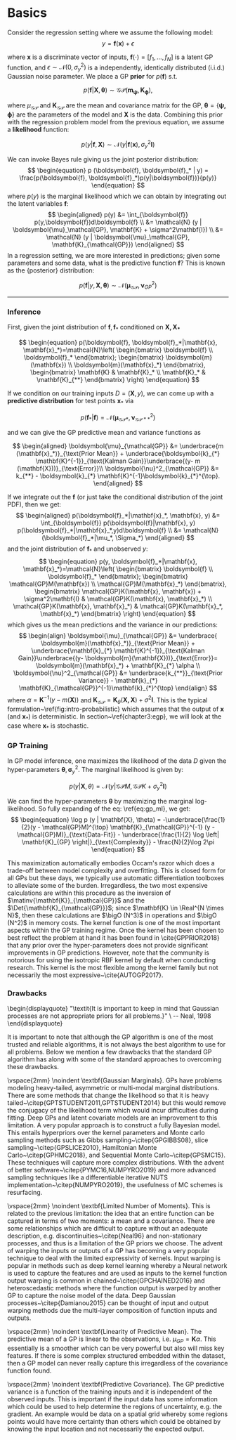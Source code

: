 # Basics

Consider the regression setting where we assume the following model:
$$
 y = \boldsymbol{f}(\mathbf{x}) + \epsilon
$$

where $\mathbf{x}$ is a discriminate vector of inputs, $\mathbf{f}(\cdot)=\left[f_1, \ldots, f_N \right]$ is a latent GP function, and $\epsilon \sim \mathcal{N} (0, \sigma_y^2)$ is a independently, identically distributed (i.i.d.) Gaussian noise parameter. We place a GP $\textbf{prior}$ for $p(\boldsymbol{f})$ s.t.

$$
p (\boldsymbol{f}|\mathbf{X}, \boldsymbol{\theta}) \sim \mathcal{GP} \left(\mathbf{m}_{\boldsymbol\psi}, \mathbf{K}_{\boldsymbol\phi}\right),
$$

where $\mu_\mathcal{GP}$ and $\mathbf{K}_\mathcal{GP}$ are the mean and covariance matrix for the GP, $\boldsymbol{\theta} = \left\{ \boldsymbol{\psi,\phi}\right\}$ are the parameters of the model and $\mathbf{X}$ is the data. Combining this prior with the regression problem model from the previous equation, we assume a **likelihood** function:

$$
\begin{equation}
    p (y | \boldsymbol{f}, \mathbf{X}) \sim \mathcal{N} (y | \boldsymbol{f} (\mathbf{x}), \sigma_y^2 \mathbf{I})
\end{equation}
$$

We can invoke Bayes rule giving us the joint posterior distribution:
$$
\begin{equation}
    p (\boldsymbol{f}, \boldsymbol{f}_* | y) = \frac{p(\boldsymbol{f}, \boldsymbol{f}_*)p(y|\boldsymbol{f})}{p(y)}
\end{equation}
$$
where $p(y)$ is the marginal likelihood which we can obtain by integrating out the latent variables $\boldsymbol{f}$:
$$
\begin{aligned}
    p(y) &= \int_{\boldsymbol{f}} p(y,\boldsymbol{f})d\boldsymbol{f} \\
    &= \mathcal{N} (y | \boldsymbol{\mu}_\mathcal{GP}, \mathbf{K} + \sigma^2\mathbf{I}) \\
    &= \mathcal{N} (y | \boldsymbol{\mu}_\mathcal{GP}, \mathbf{K}_{\mathcal{GP}})
\end{aligned}
$$
In a regression setting, we are more interested in predictions; given some parameters and some data, what is the predictive function $\boldsymbol{f}$? This is known as  the {posterior} distribution:

$$
\begin{equation}
    p( \boldsymbol{f} |  y, \mathbf{X}, \boldsymbol{\theta}) \sim \mathcal{N} (\boldsymbol{\mu}_{\mathcal{GP}} , \boldsymbol{\nu}^2_{GP})
\end{equation}
$$

---


### Inference

First, given the joint distribution of $\boldsymbol{f}, \boldsymbol{f}_*$ conditioned on $\mathbf{X,X_*}$

$$
\begin{equation} 
p(\boldsymbol{f}, \boldsymbol{f}_*|\mathbf{x}, \mathbf{x}_*)=\mathcal{N}\left( 
    \begin{bmatrix}  
    \boldsymbol{f} \\ \boldsymbol{f}_*
    \end{bmatrix}; 
    \begin{bmatrix}
    \boldsymbol{m}(\mathbf{x}) \\ \boldsymbol{m}(\mathbf{x}_*)
    \end{bmatrix},
    \begin{bmatrix}
    \mathbf{K} & \mathbf{K}_* \\
    \mathbf{K}_* & \mathbf{K}_{**}
    \end{bmatrix} \right)
\end{equation}
$$

If we condition on our training inputs $D=(\mathbf{X}, y)$, we can come up with a **predictive distribution** for test points $\mathbf{x}_*$ via

$$
\begin{equation}
    p(\boldsymbol{f}_* | \boldsymbol{f}) = \mathcal{N} (\boldsymbol{\mu}_{\mathcal{GP}*} , \boldsymbol{\nu}^2_{\mathcal{GP}**})
\end{equation}
$$

and we can give the GP predictive mean and variance functions as

$$
\begin{aligned}
    \boldsymbol{\mu}_{\mathcal{GP}} &= \underbrace{m (\mathbf{x}_*)}_{\text{Prior Mean}} + \underbrace{\boldsymbol{k}_{*} \mathbf{K}^{-1}}_{\text{Kalman Gain}}\underbrace{(y- m (\mathbf{X}))}_{\text{Error}}\\
    \boldsymbol{\nu}^2_{\mathcal{GP}} &= k_{**} - \boldsymbol{k}_{*} \mathbf{K}^{-1}\boldsymbol{k}_{*}^{\top}.
\end{aligned}
$$

If we integrate out the $\boldsymbol{f}$ (or just take the conditional distribution of the joint PDF), then we get:
$$
\begin{aligned}
    p(\boldsymbol{f}_*|\mathbf{x}_*, \mathbf{x}, y) &= \int_{\boldsymbol{f}} p(\boldsymbol{f}|\mathbf{x}, y) p(\boldsymbol{f}_*|\mathbf{x}_*,y)d\boldsymbol{f} \\
    &= \mathcal{N}(\boldsymbol{f}_*|\mu_*, \Sigma_*)
\end{aligned}
$$
and the joint distribution of $\boldsymbol{f}_*$ and unobserved $y$:
$$
\begin{equation} 
p(y, \boldsymbol{f}_*|\mathbf{x}, \mathbf{x}_*)=\mathcal{N}\left( 
    \begin{bmatrix}  
    \boldsymbol{f} \\ \boldsymbol{f}_*
    \end{bmatrix}; 
    \begin{bmatrix}
    \mathcal{GP}M(\mathbf{x}) \\ \mathcal{GP}M(\mathbf{x}_*)
    \end{bmatrix},
    \begin{bmatrix}
    \mathcal{GP}K(\mathbf{x}, \mathbf{x}) + \sigma^2\mathbf{I} & \mathcal{GP}K(\mathbf{x}, \mathbf{x}_*) \\
    \mathcal{GP}K(\mathbf{x}, \mathbf{x}_*) & \mathcal{GP}K(\mathbf{x}_*, \mathbf{x}_*)
    \end{bmatrix} \right)
\end{equation}
$$
which gives us the mean predictions and the variance in our predictions:
$$
\begin{align}
    \boldsymbol{\mu}_{\mathcal{GP}} &= \underbrace{ \boldsymbol{m}(\mathbf{x}_*)}_{\text{Prior Mean}} + \underbrace{\mathbf{k}_{*} \mathbf{K}^{-1}}_{\text{Kalman Gain}}\underbrace{(y- \boldsymbol{m}(\mathbf{X}))}_{\text{Error}}= \boldsymbol{m}(\mathbf{x}_*) + \mathbf{K}_{*} \alpha \\
    \boldsymbol{\nu}^2_{\mathcal{GP}} &= \underbrace{k_{**}}_{\text{Prior Variance}} - \mathbf{k}_{*} \mathbf{K}_{\mathcal{GP}}^{-1}\mathbf{k}_{*}^{\top}
\end{align}
$$
where $\alpha = \mathbf{K}^{-1}(y-m(\mathbf{X}))$ and $\mathbf{K}_\mathcal{GP}=\mathbf{K}_\theta(\mathbf{X,X})+\sigma^2\mathbf{I}$. This is the typical formulation~\ref{fig:intro-probabilistic} which assumes that the output of $\mathbf{x}$ (and $\mathbf{x}_*$) is deterministic. In section~\ref{chapter3:egp}, we will look at the case where $\mathbf{x}_*$ is stochastic.

### GP Training

In GP model inference, one maximizes the likelihood of the data $D$ given the hyper-parameters $\boldsymbol{\theta}, \boldsymbol{\sigma}_y^2$. The marginal likelihood is given by:

$$
\begin{equation}
    p (y | \mathbf{X}, \theta) = \mathcal{N} \left( y | \mathcal{GP}M, \mathcal{GP}K + \sigma_y^2\mathbf{I} \right)
\end{equation}
$$

We can find the hyper-parameters $\boldsymbol{\theta}$ by maximizing the marginal log-likelihood. So fully expanding of the eq: \ref{eq:gp_ml}, we get:
$$
\begin{equation}
    \log p (y | \mathbf{X}, \theta) = -\underbrace{\frac{1}{2}(y - \mathcal{GP}M)^{\top} \mathbf{K}_{\mathcal{GP}}^{-1} (y - \mathcal{GP}M)}_{\text{Data-Fit}}  - \underbrace{\frac{1}{2} \log \left| \mathbf{K}_{GP} \right|}_{\text{Complexity}} - \frac{N}{2}\log 2\pi
\end{equation}
$$

This maximization automatically embodies Occam's razor which does a trade-off between model complexity and overfitting. This is closed form for all GPs but these days, we typically use automatic differentiation toolboxes to alleviate some of the burden.  Irregardless, the two most expensive calculations are within this procedure as the inversion of $\matinv{\mathbf{K}}_{\mathcal{GP}}$ and the $\Det{\mathbf{K}_{\mathcal{GP}}}$; since $\mathbf{K} \in \Real^{N \times N}$, then these calculations are $\bigO (N^3)$ in operations and $\bigO (N^2)$ in memory costs. The kernel function is one of the most important aspects within the GP training regime. Once the kernel has been chosen to best reflect the problem at hand it has been found in \cite{GPPRIOR2018} that any prior over the hyper-parameters does not provide significant improvements in GP predictions. However, note that the community is notorious for using the isotropic RBF kernel by default when conducting research. This kernel is the most flexible among the kernel family but not necessarily the most expressive~\cite{AUTOGP2017}. 



### Drawbacks

\begin{displayquote}
"\textit{It is important to keep in mind that Gaussian processes are not appropriate priors for all problems.}" \\
-- Neal, 1998
\end{displayquote}

It is important to note that although the GP algorithm is one of the most trusted and reliable algorithms, it is not always the best algorithm to use for all problems. Below we mention a few drawbacks that the standard GP algorithm has along with some of the standard approaches to overcoming these drawbacks.

\vspace{2mm} \noindent \textbf{Gaussian Marginals}. GPs have problems modeling heavy-tailed, asymmetric or multi-modal marginal distributions. There are some methods that change the likelihood so that it is heavy tailed~\citep{GPTSTUDENT2011,GPTSTUDENT2014} but this would remove the conjugacy of the likelihood term which would incur difficulties during fitting. Deep GPs and latent covariate models are an improvement to this limitation. A very popular approach is to construct a fully Bayesian model. This entails hyperpriors over the kernel parameters and Monte carlo sampling methods such as Gibbs sampling~\citep{GPGIBBS08}, slice sampling~\citep{GPSLICE2010}, Hamiltonian Monte Carlo~\citep{GPHMC2018}, and Sequential Monte Carlo~\citep{GPSMC15}. These techniques will capture more complex distributions. With the advent of better software~\citep{PYMC16,NUMPYRO2019} and more advanced sampling techniques like a differentiable iterative NUTS implementation~\citep{NUMPYRO2019}, the usefulness of MC schemes is resurfacing.

\vspace{2mm} \noindent \textbf{Limited Number of Moments}. This is related to the previous limitation: the idea that an entire function can be captured in terms of two moments: a mean and a covariance. There are some relationships which are difficult to capture without an adequate description, e.g. discontinuities~\citep{Neal96} and non-stationary processes, and thus is a limitation of the GP priors we choose. The advent of warping the inputs or outputs of a GP has becoming a very popular technique to deal with the limited expressivity of kernels. Input warping is popular in methods such as deep kernel learning whereby a Neural network is used to capture the features and are used as inputs to the kernel function output warping is common in chained~\citep{GPCHAINED2016} and heteroscedastic methods where the function output is warped by another GP to capture the noise model of the data. Deep Gaussian processes~\citep{Damianou2015} can be thought of input and output warping methods due the multi-layer composition of function inputs and outputs.

\vspace{2mm} \noindent \textbf{Linearity of Predictive Mean}. The predictive mean of a GP is linear to the observations, i.e. $\mu_{GP}=\mathbf{K}\alpha$. This essentially is a smoother which can be very powerful but also will miss key features. If there is some complex structured embedded within the dataset, then a GP model can never really capture this irregardless of the covariance function found.

\vspace{2mm} \noindent \textbf{Predictive Covariance}. The GP predictive variance is a function of the training inputs and it is independent of the observed inputs. This is important if the input data has some information which could be used to help determine the regions of uncertainty, e.g. the gradient. An example would be data on a spatial grid whereby some regions points would have more certainty than others which could be obtained by knowing the input location and not necessarily the expected output.

